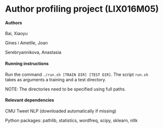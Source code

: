 # Author profiling project (LIX016M05)

#### Authors

Bai, Xiaoyu

Gines i Ametlle, Joan

Serebryannikova, Anastasia



#### Running instructions

Run the command `./run.sh [TRAIN DIR] [TEST DIR]`.
The script `run.sh` takes as arguments a training and a test directory.

NOTE: The directories need to be specified using full paths.


#### Relevant dependencies

CMU Tweet NLP (downloaded automatically if missing)

Python packages: pathlib, statistics, wordfreq, scipy, sklearn, nltk


